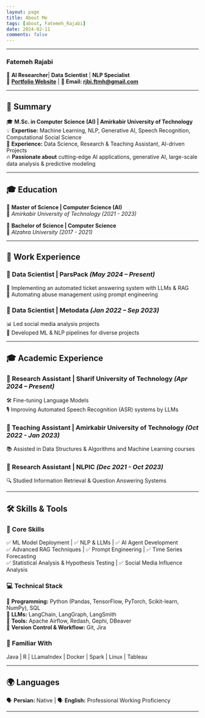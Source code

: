 ```yaml
---
layout: page
title: About Me
tags: [about, Fatemeh_Rajabi]
date: 2024-02-11
comments: false
---
```


---
### **Fatemeh Rajabi**
🚀 **AI Researcher**| **Data Scientist** | **NLP Specialist**  
🔗 **[Portfolio Website](https://rjbi-ftmh.github.io/)** | 📩 **Email: rjbi.ftmh@gmail.com**

---

## **🔹 Summary**  
🎓 **M.Sc. in Computer Science (AI) | Amirkabir University of Technology**  
💡 **Expertise:** Machine Learning, NLP, Generative AI, Speech Recognition, Computational Social Science  
🔬 **Experience:** Data Science, Research & Teaching Assistant, AI-driven Projects  
🔥 **Passionate about** cutting-edge AI applications, generative AI, large-scale data analysis & predictive modeling

---

## **🎓 Education**  

📌 **Master of Science | Computer Science (AI)**  
📍 *Amirkabir University of Technology (2021 - 2023)*  

📌 **Bachelor of Science | Computer Science**  
📍 *Alzahra University (2017 - 2021)*  

---

## **💼 Work Experience**  

### **🔹 Data Scientist | ParsPack** *(May 2024 – Present)*  
🚀 Implementing an automated ticket answering system with LLMs & RAG  
🤖 Automating abuse management using prompt engineering  

### **🔹 Data Scientist | Metodata** *(Jan 2022 – Sep 2023)*  
📊 Led social media analysis projects  
🧠 Developed ML & NLP pipelines for diverse projects  

---

## **🎓 Academic Experience**  

### **🔹 Research Assistant | Sharif University of Technology** *(Apr 2024 – Present)*  
🛠️ Fine-tuning Language Models  
🎙️ Improving Automated Speech Recognition (ASR) systems by LLMs

### **🔹 Teaching Assistant | Amirkabir University of Technology** *(Oct 2022 - Jan 2023)*  
📚 Assisted in Data Structures & Algorithms and Machine Learning courses  

### **🔹 Research Assistant | NLPIC** *(Dec 2021 - Oct 2023)*  
🔍 Studied Information Retrieval & Question Answering Systems

---

## **🛠 Skills & Tools**  

### **🌟 Core Skills**  
✅ ML Model Deployment | ✅ NLP & LLMs | ✅ AI Agent Development  
✅ Advanced RAG Techniques | ✅ Prompt Engineering | ✅ Time Series Forecasting  
✅ Statistical Analysis & Hypothesis Testing | ✅ Social Media Influence Analysis  

### **💻 Technical Stack**  
🔹 **Programming:** Python (Pandas, TensorFlow, PyTorch, Scikit-learn, NumPy), SQL  
🔹 **LLMs:** LangChain, LangGraph, LangSmith  
🔹 **Tools:** Apache Airflow, Redash, Gephi, DBeaver  
🔹 **Version Control & Workflow:** Git, Jira  

### **📌 Familiar With**  
Java | R | LLamaIndex | Docker | Spark | Linux | Tableau  

---

## **🌍 Languages**  
🗣️ **Persian:** Native | 🗣️ **English:** Professional Working Proficiency  

---

